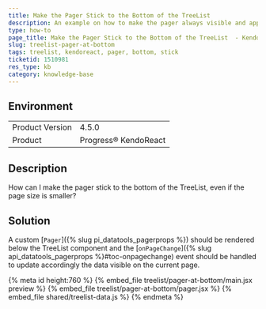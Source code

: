 ```yaml
---
title: Make the Pager Stick to the Bottom of the TreeList
description: An example on how to make the pager always visible and appear at the bottom of the KendoReact TreeList.
type: how-to
page_title: Make the Pager Stick to the Bottom of the TreeList  - KendoReact TreeList
slug: treelist-pager-at-bottom
tags: treelist, kendoreact, pager, bottom, stick
ticketid: 1510981
res_type: kb
category: knowledge-base
---
```


## Environment

<table>
    <tbody>
	    <tr>
	    	<td>Product Version</td>
	    	<td>4.5.0</td>
	    </tr>
	    <tr>
	    	<td>Product</td>
	    	<td>Progress® KendoReact</td>
	    </tr>
    </tbody>
</table>


## Description

How can I make the pager stick to the bottom of the TreeList, even if the page size is smaller?

## Solution

A custom [`Pager`]({% slug pi_datatools_pagerprops %}) should be rendered below the TreeList component and the [`onPageChange`]({% slug api_datatools_pagerprops %}#toc-onpagechange) event should be handled to update accordingly the data visible on the current page.


{% meta id height:760 %}
{% embed_file treelist/pager-at-bottom/main.jsx preview %}
{% embed_file treelist/pager-at-bottom/pager.jsx %}
{% embed_file shared/treelist-data.js %}
{% endmeta %}
